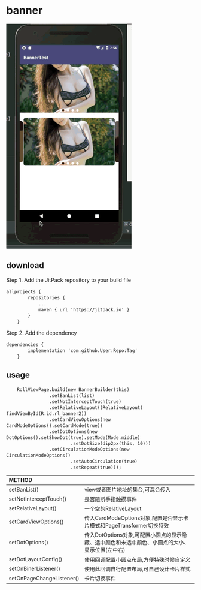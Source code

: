 # banner

![](https://github.com/liugongce/banner/blob/master/banner.gif)

## download

Step 1. Add the JitPack repository to your build file 

```
allprojects {
		repositories {
			...
			maven { url 'https://jitpack.io' }
		}
	}
```
Step 2. Add the dependency

```
dependencies {
		implementation 'com.github.User:Repo:Tag'
	}
```
## usage

```
    RollViewPage.build(new BannerBuilder(this)
                .setBanList(list)
                .setNotInterceptTouch(true)
                .setRelativeLayout((RelativeLayout) findViewById(R.id.rl_banner2))
                .setCardViewOptions(new CardModeOptions().setCardMode(true))
                .setDotOptions(new DotOptions().setShowDot(true).setMode(Mode.middle)
                        .setDotSize(dip2px(this, 10)))
                .setCirculationModeOptions(new CirculationModeOptions()
                        .setAutoCirculation(true)
                        .setRepeat(true)));
```

|METHOD|  |
|:---|:---|
|setBanList() | view或者图片地址的集合,可混合传入|
|setNotInterceptTouch()|是否阻断手指触摸事件|
|setRelativeLayout()| 一个空的RelativeLayout|
|setCardViewOptions()|传入CardModeOptions对象,配置是否显示卡片模式和PageTransformer切换特效|
|setDotOptions()|传入DotOptions对象,可配置小圆点的显示隐藏、选中颜色和未选中颜色、小圆点的大小、显示位置(左中右)|
|setDotLayoutConfig()|使用回调配置小圆点布局,方便特殊时候自定义|
|setOnBinerListener()|使用此回调自行配置布局,可自己设计卡片样式|
|setOnPageChangeListener()|卡片切换事件|
